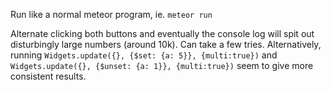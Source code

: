 Run like a normal meteor program, ie. `meteor run`

Alternate clicking both buttons and eventually the console log will spit out disturbingly large numbers (around 10k). Can take a few tries. Alternatively, running `Widgets.update({}, {$set: {a: 5}}, {multi:true})` and `Widgets.update({}, {$unset: {a: 1}}, {multi:true})` seem to give more consistent results.
